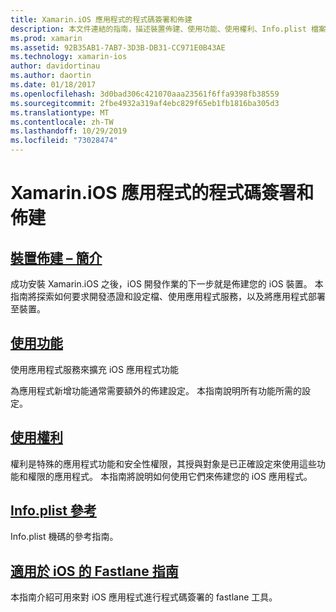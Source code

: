 ```yaml
---
title: Xamarin.iOS 應用程式的程式碼簽署和佈建
description: 本文件連結的指南，描述裝置佈建、使用功能、使用權利、Info.plist 檔案以及 fastlane。
ms.prod: xamarin
ms.assetid: 92B35AB1-7AB7-3D3B-DB31-CC971E0B43AE
ms.technology: xamarin-ios
author: davidortinau
ms.author: daortin
ms.date: 01/18/2017
ms.openlocfilehash: 3d0bad306c421070aaa23561f6ffa9398fb38559
ms.sourcegitcommit: 2fbe4932a319af4ebc829f65eb1fb1816ba305d3
ms.translationtype: MT
ms.contentlocale: zh-TW
ms.lasthandoff: 10/29/2019
ms.locfileid: "73028474"
---
```

# <a name="code-signing-and-provisioning-for-xamarinios-apps"></a>Xamarin.iOS 應用程式的程式碼簽署和佈建

## <a name="device-provisioning--introductioniosget-startedinstallationdevice-provisioningindexmd"></a>[裝置佈建 – 簡介](~/ios/get-started/installation/device-provisioning/index.md)

成功安裝 Xamarin.iOS 之後，iOS 開發作業的下一步就是佈建您的 iOS 裝置。 本指南將探索如何要求開發憑證和設定檔、使用應用程式服務，以及將應用程式部署至裝置。

## <a name="working-with-capabilitiescapabilitiesindexmd"></a>[使用功能](capabilities/index.md)

使用應用程式服務來擴充 iOS 應用程式功能

為應用程式新增功能通常需要額外的佈建設定。 本指南說明所有功能所需的設定。

## <a name="working-with-entitlementsentitlementsmd"></a>[使用權利](entitlements.md)

權利是特殊的應用程式功能和安全性權限，其授與對象是已正確設定來使用這些功能和權限的應用程式。 本指南將說明如何使用它們來佈建您的 iOS 應用程式。

## <a name="infoplist-referenceinfoplist-referencemd"></a>[Info.plist 參考](infoplist-reference.md)

Info.plist 機碼的參考指南。

## <a name="introduction-to-fastlane-for-iosiosdeploy-testprovisioningfastlaneindexmd"></a>[適用於 iOS 的 Fastlane 指南](~/ios/deploy-test/provisioning/fastlane/index.md)

本指南介紹可用來對 iOS 應用程式進行程式碼簽署的 fastlane 工具。

